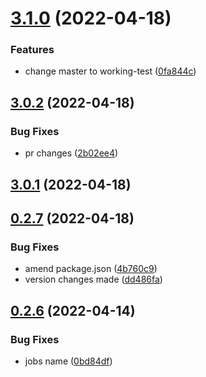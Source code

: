# [3.1.0](https://github.com/drey0143143/test-change-log/compare/v3.0.2...v3.1.0) (2022-04-18)


### Features

* change master to working-test ([0fa844c](https://github.com/drey0143143/test-change-log/commit/0fa844c83e260ea9d343b69c03680347fc84d198))



## [3.0.2](https://github.com/drey0143143/test-change-log/compare/v3.0.1...v3.0.2) (2022-04-18)


### Bug Fixes

* pr changes ([2b02ee4](https://github.com/drey0143143/test-change-log/commit/2b02ee4d1133d38e26551c5d95f4a1fec1760c5f))



## [3.0.1](https://github.com/drey0143143/test-change-log/compare/v0.2.7...v3.0.1) (2022-04-18)



## [0.2.7](https://github.com/drey0143143/test-change-log/compare/v0.2.6...v0.2.7) (2022-04-18)


### Bug Fixes

* amend package.json ([4b760c9](https://github.com/drey0143143/test-change-log/commit/4b760c932e57b2c7e44e5b071cacf4645ee5bdc5))
* version changes made ([dd486fa](https://github.com/drey0143143/test-change-log/commit/dd486fa460d80020ea9cf881a677f8e382b221a6))



## [0.2.6](https://github.com/drey0143143/test-change-log/compare/v0.2.5...v0.2.6) (2022-04-14)


### Bug Fixes

* jobs name ([0bd84df](https://github.com/drey0143143/test-change-log/commit/0bd84df093898d90a8e2164f2ba6dd403a4a8835))



